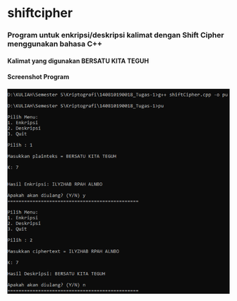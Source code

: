 # shiftcipher
### Program untuk enkripsi/deskripsi kalimat dengan Shift Cipher menggunakan bahasa C++
#### Kalimat yang digunakan BERSATU KITA TEGUH
#### Screenshot Program
![image.png](https://github.com/alifa19002/shiftcipher/blob/main/shiftCipher.png)
